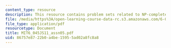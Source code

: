```yaml
---
content_type: resource
description: This resource contains problem sets related to NP-completeness and more.
file: /media/https%3A/open-learning-course-data-rc.s3.amazonaws.com/6-045j-automata-computability-and-complexity-spring-2011/86757e8722b0a4be15955ad02a8fc8a8_MIT6_045JS11_assn05.pdf
file_type: application/pdf
resourcetype: Document
title: MIT6_045JS11_assn05.pdf
uid: 86757e87-22b0-a4be-1595-5ad02a8fc8a8
---
```

